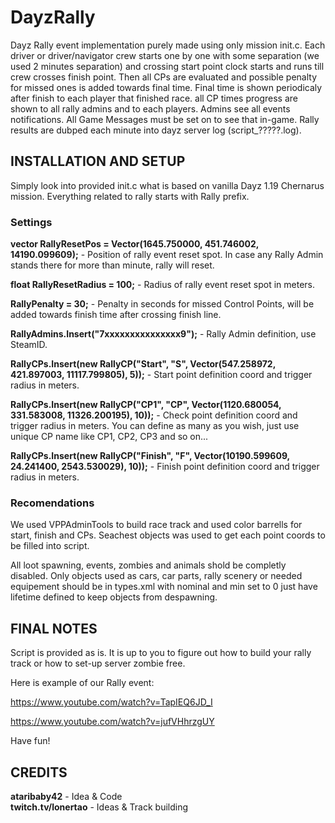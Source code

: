# DayzRally
Dayz Rally event implementation purely made using only mission init.c. Each driver or driver/navigator crew starts one by one with some separation (we used 2 minutes separation) and crossing start point clock starts and runs till crew crosses finish point. Then all CPs are evaluated and possible penalty for missed ones is added towards final time. Final time is shown periodicaly after finish to each player that finished race. all CP times progress are shown to all rally admins and to each players. Admins see all events notifications. All Game Messages must be set on to see that in-game. Rally results are dubped each minute into dayz server log (script_?????.log).

## INSTALLATION AND SETUP
Simply look into provided init.c what is based on vanilla Dayz 1.19 Chernarus mission. Everything related to rally starts with Rally prefix.

### Settings
**vector RallyResetPos = Vector(1645.750000, 451.746002, 14190.099609);** - Position of rally event reset spot. In case any Rally Admin stands there for more than minute, rally will reset.

**float RallyResetRadius = 100;** - Radius of rally event reset spot in meters.

**RallyPenalty = 30;** - Penalty in seconds for missed Control Points, will be added towards finish time after crossing finish line.

**RallyAdmins.Insert("7xxxxxxxxxxxxxxx9");** - Rally Admin definition, use SteamID.

**RallyCPs.Insert(new RallyCP("Start", "S", Vector(547.258972, 421.897003, 11117.799805), 5));** - Start point definition coord and trigger radius in meters.

**RallyCPs.Insert(new RallyCP("CP1", "CP", Vector(1120.680054, 331.583008, 11326.200195), 10));** - Check point definition coord and trigger radius in meters. You can define as many as you wish, just use unique CP name like CP1, CP2, CP3 and so on...

**RallyCPs.Insert(new RallyCP("Finish", "F", Vector(10190.599609, 24.241400, 2543.530029), 10));** - Finish point definition coord and trigger radius in meters.

### Recomendations
We used VPPAdminTools to build race track and used color barrells for start, finish and CPs. Seachest objects was used to get each point coords to be filled into script.

All loot spawning, events, zombies and animals shold be completly disabled. Only objects used as cars, car parts, rally scenery or needed equipement should be in types.xml with nominal and min set to 0 just have lifetime defined to keep objects from despawning.

## FINAL NOTES
Script is provided as is. It is up to you to figure out how to build your rally track or how to set-up server zombie free.

Here is example of our Rally event:

https://www.youtube.com/watch?v=TapIEQ6JD_I

https://www.youtube.com/watch?v=jufVHhrzgUY

Have fun!

## CREDITS
**ataribaby42** - Idea & Code </br>
**twitch.tv/lonertao** - Ideas & Track building
